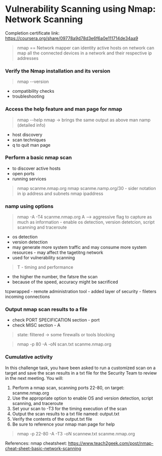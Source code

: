 # Vulnerability Scanning using Nmap: Network Scanning

Completion certificate link: https://coursera.org/share/09778a9d78d3e6f6a0e111714de34aa9

> nmap == Network mapper
> can identity active hosts on network
> can map all the connected devices in a network and their respective ip addresses
> 

### Verify the Nmap installation and its version
> nmap --version
- compatibility checks
- troubleshooting


### Access the help feature and man page for nmap
> nmap --help
> nmap   -> brings the same output as above
> man namp  (detailed info)
  - host discovery
  - scan techniques
  - q to quit man page


### Perform a basic nmap scan
- to discover active hosts
- open ports
- running services

> nmap scanme.nmap.org
> nmap scanme.namp.org/30   - sider notation in ip address and subnets
> nmap ipaddress
>

### namp using options
> nmap -A -T4 scanme.nmap.org
> A --> aggressive flag to capture as much as information - enable os detection, version detetcion, script scanning and traceroute
- os detection
- version detection
- may generate more system traffic and may consume more system resources - may affect the tagetitng network
- used for vulnerability scanning
> T - timing and performance
 - the higher the number, the fatsre the scan
 - because of the speed, accuracy might be sacrificed

tcpwrapped - remote administration tool - added layer of security - fileters incoming connections


### Output nmap scan results to a file
- check PORT SPECIFICATION section - port
- check MISC section - A

> state: filtered -> some firewalls or tools blocking 

> nmap -p 80 -A -oN scan.txt scanme.nmap.org
>

### Cumulative activity
In this challenge task, you have been asked to run a customized scan on a target and save the scan results in a txt file for the Security Team to review in the next meeting. You will:

1) Perform a nmap scan, scanning ports 22-80, on target: scanme.nmap.org
2) Use the appropriate option to enable OS and version detection, script scanning, and traceroute
3) Set your scan to -T3 for the timing execution of the scan
4) Output the scan results to a txt file named: output.txt
5) Verify the contents of the output.txt file
6) Be sure to reference your nmap man page for help

> nmap -p 22-80 -A -T3 -oN scannew.txt scanme.nmap.org


References:
nmap cheatsheet: https://www.teach2geek.com/post/nmap-cheat-sheet-basic-network-scanning



